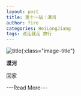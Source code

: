 ```yaml
---
layout: post
title: 第十一站：漠河
author: fire
categories: HeiLongJiang 
tags: 说走就走 旅行
---
```


![title](http://image.sideproject.cn/title/title_135.jpg){:class="image-title"}

**漠河**

回家


---Read More---
